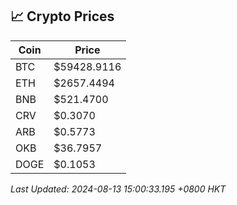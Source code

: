 ## 📈 Crypto Prices

| Coin | Price |
| ---- | ----- |
| BTC | $59428.9116 |
| ETH | $2657.4494 |
| BNB | $521.4700 |
| CRV | $0.3070 |
| ARB | $0.5773 |
| OKB | $36.7957 |
| DOGE | $0.1053 |

_Last Updated: 2024-08-13 15:00:33.195 +0800 HKT_